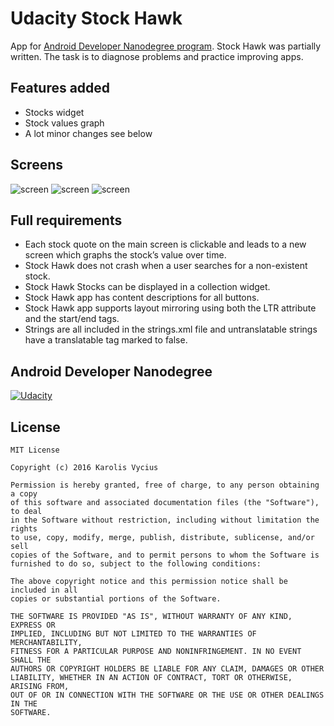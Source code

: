 # Udacity Stock Hawk
App for [Android Developer Nanodegree program](https://www.udacity.com/course/android-developer-nanodegree--nd801). Stock Hawk was partially written. The task is to diagnose problems and practice improving apps. 

## Features added

* Stocks widget
* Stock values graph
* A lot minor changes see below


## Screens

![screen](https://cloud.githubusercontent.com/assets/3719141/14543503/1f7280de-029d-11e6-9613-a345002ddfcb.png)
![screen](https://cloud.githubusercontent.com/assets/3719141/14543504/1f968448-029d-11e6-8fc8-5496dd2b6b4e.png)
![screen](https://cloud.githubusercontent.com/assets/3719141/14543505/1f99ad6c-029d-11e6-8055-75f932fabbb7.png)

## Full requirements

* Each stock quote on the main screen is clickable and leads to a new screen which graphs the stock’s value over time.
* Stock Hawk does not crash when a user searches for a non-existent stock.
* Stock Hawk Stocks can be displayed in a collection widget.
* Stock Hawk app has content descriptions for all buttons.
* Stock Hawk app supports layout mirroring using both the LTR attribute and the start/end tags.
* Strings are all included in the strings.xml file and untranslatable strings have a translatable tag marked to false.

## Android Developer Nanodegree
[![Udacity](https://cloud.githubusercontent.com/assets/3719141/14508774/c7f6cbce-01d1-11e6-9daf-02bcd10b6400.jpeg)](https://www.udacity.com/course/android-developer-nanodegree--nd801)

## License

    MIT License

    Copyright (c) 2016 Karolis Vycius

    Permission is hereby granted, free of charge, to any person obtaining a copy
    of this software and associated documentation files (the "Software"), to deal
    in the Software without restriction, including without limitation the rights
    to use, copy, modify, merge, publish, distribute, sublicense, and/or sell
    copies of the Software, and to permit persons to whom the Software is
    furnished to do so, subject to the following conditions:

    The above copyright notice and this permission notice shall be included in all
    copies or substantial portions of the Software.

    THE SOFTWARE IS PROVIDED "AS IS", WITHOUT WARRANTY OF ANY KIND, EXPRESS OR
    IMPLIED, INCLUDING BUT NOT LIMITED TO THE WARRANTIES OF MERCHANTABILITY,
    FITNESS FOR A PARTICULAR PURPOSE AND NONINFRINGEMENT. IN NO EVENT SHALL THE
    AUTHORS OR COPYRIGHT HOLDERS BE LIABLE FOR ANY CLAIM, DAMAGES OR OTHER
    LIABILITY, WHETHER IN AN ACTION OF CONTRACT, TORT OR OTHERWISE, ARISING FROM,
    OUT OF OR IN CONNECTION WITH THE SOFTWARE OR THE USE OR OTHER DEALINGS IN THE
    SOFTWARE.